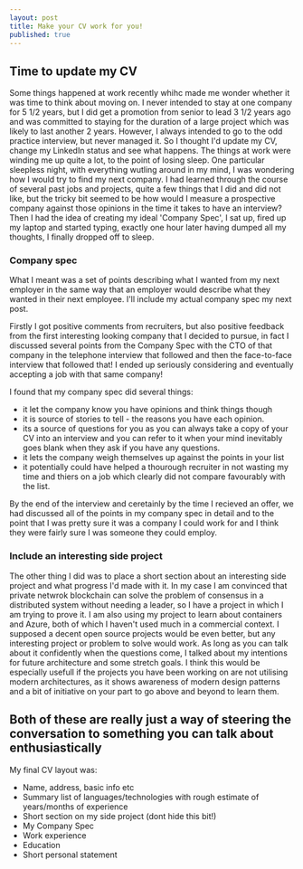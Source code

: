 ```yaml
---
layout: post
title: Make your CV work for you!
published: true
---
```


## Time to update my CV
Some things happened at work recently whihc made me wonder whether it was time to think about moving on. 
I never intended to stay at one company for 5 1/2 years, but I did get a promotion from senior to lead 3 1/2 years ago and was committed to staying for the duration of a large project which was likely to last another 2 years.
However, I always intended to go to the odd practice interview, but never managed it. So I thought I'd update my CV, change my LinkedIn status and see what happens.
The things at work were winding me up quite a lot, to the point of losing sleep. 
One particular sleepless night, with everything wutling around in my mind, I was wondering how I would try to find my next company.
I had learned through the course of several past jobs and projects, quite a few things that I did and did not like, but the tricky bit seemed to be how would I measure a prospective company against those opinions in the time it takes to have an interview?
Then I had the idea of creating my ideal 'Company Spec', I sat up, fired up my laptop and started typing, exactly one hour later having dumped all my thoughts, I finally dropped off to sleep.

### Company spec
What I meant was a set of points describing what I wanted from my next employer in the same way that an employer would describe what they wanted in their next employee.
I'll include my actual company spec my next post.

Firstly I got positive comments from recruiters, but also positive feedback from the first interesting looking company that I decided to pursue, in fact I discussed several points from the Company Spec with the CTO of that company in the telephone interview that followed and then the face-to-face interview that followed that! I ended up seriously considering and eventually accepting a job with that same company!  

I found that my company spec did several things:
- it let the company know you have opinions and think things though
- it is source of stories to tell - the reasons you have each opinion.
- its a source of questions for you as you can always take a copy of your CV into an interview and you can refer to it when your mind inevitably goes blank when they ask if you have any questions.
- it lets the company weigh themselves up against the points in your list
- it potentially could have helped a thourough recruiter in not wasting my time and thiers on a job which clearly did not compare favourably with the list.

By the end of the interview and ceretainly by the time I recieved an offer, we had discussed all of the points in my company spec in detail and to the point that I was pretty sure it was a company I could work for and I think they were fairly sure I was someone they could employ.

### Include an interesting side project
The other thing I did was to place a short section about an interesting side project and what progress I'd made with it. In my case I am convinced that private netwrok blockchain can solve the problem of consensus in a distributed system without needing a leader, so I have a project in which I am trying to prove it. I am also using my project to learn about containers and Azure, both of which I haven't used much in a commercial context.
I supposed a decent open source projects would be even better, but any interesting project or problem to solve would work. As long as you can talk about it confidently when the questions come, I talked about my intentions for future architecture and some stretch goals. I think this would be especially usefull if the projects you have been working on are not utilising modern architectures, as it shows awareness of modern design patterns and a bit of initiative on your part to go above and beyond to learn them.

## Both of these are really just a way of steering the conversation to something you can talk about enthusiastically 
My final CV layout was:
- Name, address, basic info etc
- Summary list of languages/technologies with rough estimate of years/months of experience
- Short section on my side project (dont hide this bit!)
- My Company Spec
- Work experience
- Education
- Short personal statement